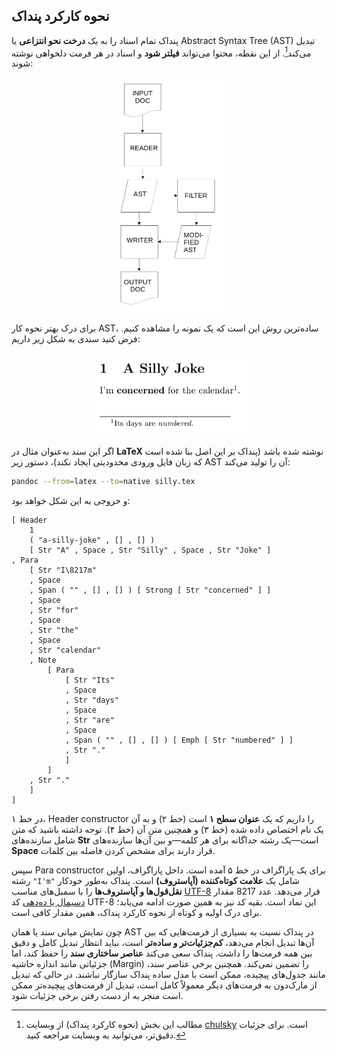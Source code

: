 ## نحوه کارکرد پنداک

[^1]: مطالب این بخش (نحوه کارکرد پنداک) از وبسایت [chulsky](http://chulsky.com/pandoc/) است. برای جزئیات دقیق‌تر، می‌توانید به وبسایت مراجعه کنید.

پنداک تمام اسناد را به یک **درخت نحو انتزاعی** یا Abstract Syntax Tree (AST) تبدیل می‌کند[^1]. از این نقطه، محتوا می‌تواند **فیلتر شود** و اسناد در هر فرمت دلخواهی نوشته شوند:

<div style="text-align: center;">
  <img src="../files/pandoc/pandoc-filters.png" 
    alt="فیلترهای پنداک" 
    title="فیلترهای پنداک"
    style="max-width: 35%; height: auto;">
</div>

برای درک بهتر نحوه کار AST، ساده‌ترین روش این است که یک نمونه را مشاهده کنیم. فرض کنید سندی به شکل زیر داریم:

<div style="text-align: center;">
  <img src="../files/pandoc/sample-document.png" 
    alt="نمونه سند ورودی پنداک" 
    title="نمونه سند ورودی پنداک"
    style="max-width: 50%; height: auto;">
</div>

اگر این سند به‌عنوان مثال در **LaTeX** نوشته شده باشد (پنداک بر این اصل بنا شده است که زبان فایل ورودی محدودیتی ایجاد نکند)، دستور زیر AST آن را تولید می‌کند:

```sh
pandoc --from=latex --to=native silly.tex
```

و خروجی به این شکل خواهد بود:

```ast
[ Header
    1
    ( "a-silly-joke" , [] , [] )
    [ Str "A" , Space , Str "Silly" , Space , Str "Joke" ]
, Para
    [ Str "I\8217m"
    , Space
    , Span ( "" , [] , [] ) [ Strong [ Str "concerned" ] ]
    , Space
    , Str "for"
    , Space
    , Str "the"
    , Space
    , Str "calendar"
    , Note
        [ Para
            [ Str "Its"
            , Space
            , Str "days"
            , Space
            , Str "are"
            , Space
            , Span ( "" , [] , [] ) [ Emph [ Str "numbered" ] ]
            , Str "."
            ]
        ]
    , Str "."
    ]
]
```

در خط ۱، Header constructor را داریم که یک **عنوان سطح ۱** است (خط ۲) و به آن یک نام اختصاص داده شده (خط ۳) و همچنین متن آن (خط ۴). توجه داشته باشید که متن شامل سازنده‌های **Str** است—یک رشته جداگانه برای هر کلمه—و بین آن‌ها سازنده‌های **Space** قرار دارند برای مشخص کردن فاصله بین کلمات.

سپس Para constructor برای یک پاراگراف در خط ۵ آمده است. داخل پاراگراف، اولین رشته `"I'm"` شامل یک **علامت کوتاه‌کننده (آپاستروف)** است. پنداک به‌طور خودکار **نقل‌قول‌ها و آپاستروف‌ها** را با سمبل‌های مناسب [UTF-8](https://fa.wikipedia.org/wiki/%DB%8C%D9%88%D8%AA%DB%8C%E2%80%8C%D8%A7%D9%81-%DB%B8) قرار می‌دهد. عدد 8217 مقدار [دسیمال یا ده‌دهی](https://fa.wikipedia.org/wiki/%D8%AF%D9%87%E2%80%8C%D8%AF%D9%87%DB%8C) کد UTF-8 این نماد است. بقیه کد نیز به همین صورت ادامه می‌یابد؛ برای درک اولیه و کوتاه از نحوه کارکرد پنداک، همین مقدار کافی است.

چون نمایش میانی سند یا همان AST در پنداک نسبت به بسیاری از فرمت‌هایی که بین آن‌ها تبدیل انجام می‌دهد، **کم‌جزئیات‌تر و ساده‌تر** است، نباید انتظار تبدیل کامل و دقیق بین همه فرمت‌ها را داشت. پنداک سعی می‌کند **عناصر ساختاری سند** را حفظ کند، اما جزئیاتی مانند اندازه حاشیه (Margin) را تضمین نمی‌کند. همچنین برخی عناصر سند، مانند جدول‌های پیچیده، ممکن است با مدل ساده پنداک سازگار نباشند. در حالی که تبدیل از مارک‌دون به فرمت‌های دیگر معمولاً کامل است، تبدیل از فرمت‌های پیچیده‌تر ممکن است منجر به از دست رفتن برخی جزئیات شود.
